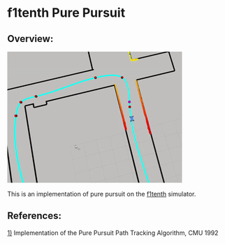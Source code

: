 # f1tenth Pure Pursuit

## Overview: 
<img src=pure_pursuit/pure_pursuit.gif height="300" width="400" > <p></p>

This is an implementation of pure pursuit on the [f1tenth](https://f1tenth.readthedocs.io/en/stable/going_forward/simulator/index.html) simulator.

## References:
[1)](https://www.ri.cmu.edu/pub_files/pub3/coulter_r_craig_1992_1/coulter_r_craig_1992_1.pdf) Implementation of the Pure Pursuit Path Tracking Algorithm, CMU 1992
